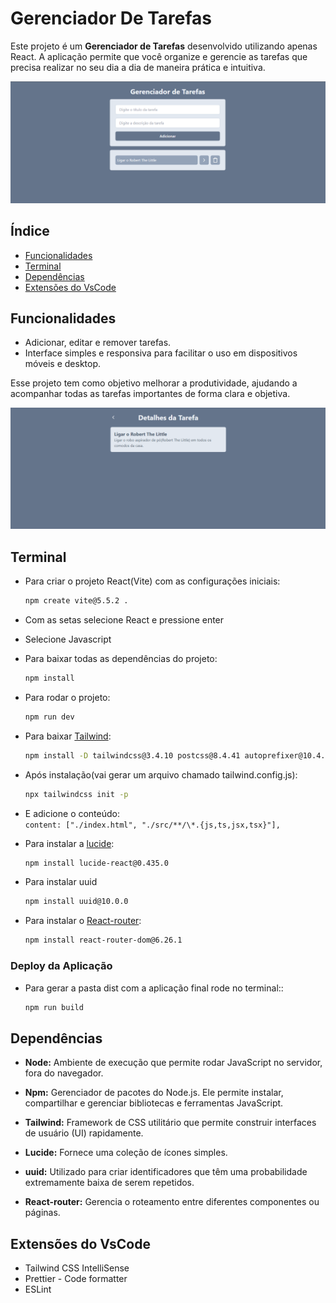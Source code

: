 # Gerenciador De Tarefas

Este projeto é um **Gerenciador de Tarefas** desenvolvido utilizando apenas React. A aplicação permite que você organize e gerencie as tarefas que precisa realizar no seu dia a dia de maneira prática e intuitiva. <br>

![Gerenciador de Tarefas](imgs/image1.png)

## Índice

- [Funcionalidades](#funcionalidades)
- [Terminal](#terminal)
- [Dependências](#dependências)
- [Extensões do VsCode ](#extensões-do-vscode)

## Funcionalidades

- Adicionar, editar e remover tarefas.
- Interface simples e responsiva para facilitar o uso em dispositivos móveis e desktop. <br>

Esse projeto tem como objetivo melhorar a produtividade, ajudando a acompanhar todas as tarefas importantes de forma clara e objetiva. <br>

![Descrição](imgs/image2.png)

## Terminal

- Para criar o projeto React(Vite) com as configurações iniciais:

  ```bash
  npm create vite@5.5.2 .
  ```

- Com as setas selecione React e pressione enter
- Selecione Javascript

- Para baixar todas as dependências do projeto:

  ```bash
  npm install
  ```

- Para rodar o projeto:

  ```bash
  npm run dev
  ```

- Para baixar [Tailwind](https://tailwindcss.com/docs/installation):
  ```bash
  npm install -D tailwindcss@3.4.10 postcss@8.4.41 autoprefixer@10.4.20
  ```
- Após instalação(vai gerar um arquivo chamado tailwind.config.js):

  ```bash
  npx tailwindcss init -p
  ```

- E adicione o conteúdo: <br>
  `content: ["./index.html", "./src/**/\*.{js,ts,jsx,tsx}"],`

- Para instalar a [lucide](https://lucide.dev/icons/):

  ```bash
  npm install lucide-react@0.435.0
  ```

- Para instalar uuid

  ```bash
  npm install uuid@10.0.0
  ```

- Para instalar o [React-router](https://reactrouter.com/en/main/start/tutorial):
  ```bash
  npm install react-router-dom@6.26.1
  ```

### Deploy da Aplicação

- Para gerar a pasta dist com a aplicação final rode no terminal::
  ```bash
  npm run build
  ```

## Dependências

- **Node:** Ambiente de execução que permite rodar JavaScript no servidor, fora do navegador.

- **Npm:** Gerenciador de pacotes do Node.js. Ele permite instalar, compartilhar e gerenciar bibliotecas e ferramentas JavaScript.

- **Tailwind:** Framework de CSS utilitário que permite construir interfaces de usuário (UI) rapidamente.

- **Lucide:** Fornece uma coleção de ícones simples.

- **uuid:** Utilizado para criar identificadores que têm uma probabilidade extremamente baixa de serem repetidos.

- **React-router:** Gerencia o roteamento entre diferentes componentes ou páginas.

## Extensões do VsCode

- Tailwind CSS IntelliSense
- Prettier - Code formatter
- ESLint

